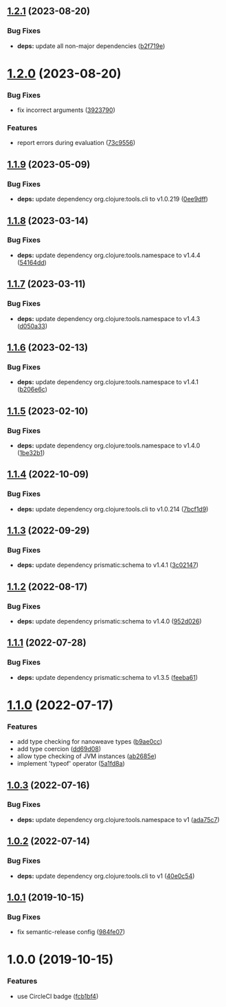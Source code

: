 ## [1.2.1](https://github.com/NoxHarmonium/nanoweave/compare/v1.2.0...v1.2.1) (2023-08-20)


### Bug Fixes

* **deps:** update all non-major dependencies ([b2f719e](https://github.com/NoxHarmonium/nanoweave/commit/b2f719ed1b149dc9be819b2b89f4b0136f4e95a0))

# [1.2.0](https://github.com/NoxHarmonium/nanoweave/compare/v1.1.9...v1.2.0) (2023-08-20)


### Bug Fixes

* fix incorrect arguments ([3923790](https://github.com/NoxHarmonium/nanoweave/commit/392379043bd0ac3ea4a8639263cfedfa0e47852f))


### Features

* report errors during evaluation ([73c9556](https://github.com/NoxHarmonium/nanoweave/commit/73c9556d0ac5f69a75ab99df27f727634516db24))

## [1.1.9](https://github.com/NoxHarmonium/nanoweave/compare/v1.1.8...v1.1.9) (2023-05-09)


### Bug Fixes

* **deps:** update dependency org.clojure:tools.cli to v1.0.219 ([0ee9dff](https://github.com/NoxHarmonium/nanoweave/commit/0ee9dffa507ebc74b8c0b66c3e4cc81fafb9eb82))

## [1.1.8](https://github.com/NoxHarmonium/nanoweave/compare/v1.1.7...v1.1.8) (2023-03-14)


### Bug Fixes

* **deps:** update dependency org.clojure:tools.namespace to v1.4.4 ([54164dd](https://github.com/NoxHarmonium/nanoweave/commit/54164ddc85f0e94ed02aeacce6108814e55c4afc))

## [1.1.7](https://github.com/NoxHarmonium/nanoweave/compare/v1.1.6...v1.1.7) (2023-03-11)


### Bug Fixes

* **deps:** update dependency org.clojure:tools.namespace to v1.4.3 ([d050a33](https://github.com/NoxHarmonium/nanoweave/commit/d050a331a956bc208e94bd992b0820789ef4c586))

## [1.1.6](https://github.com/NoxHarmonium/nanoweave/compare/v1.1.5...v1.1.6) (2023-02-13)


### Bug Fixes

* **deps:** update dependency org.clojure:tools.namespace to v1.4.1 ([b206e6c](https://github.com/NoxHarmonium/nanoweave/commit/b206e6c37fc550188d0c44b653077a4dfa993992))

## [1.1.5](https://github.com/NoxHarmonium/nanoweave/compare/v1.1.4...v1.1.5) (2023-02-10)


### Bug Fixes

* **deps:** update dependency org.clojure:tools.namespace to v1.4.0 ([1be32b1](https://github.com/NoxHarmonium/nanoweave/commit/1be32b175969b9c3e909dc3179377a245557a111))

## [1.1.4](https://github.com/NoxHarmonium/nanoweave/compare/v1.1.3...v1.1.4) (2022-10-09)


### Bug Fixes

* **deps:** update dependency org.clojure:tools.cli to v1.0.214 ([7bcf1d9](https://github.com/NoxHarmonium/nanoweave/commit/7bcf1d9bbb688340f260b16bc8d3a8430c1b0156))

## [1.1.3](https://github.com/NoxHarmonium/nanoweave/compare/v1.1.2...v1.1.3) (2022-09-29)


### Bug Fixes

* **deps:** update dependency prismatic:schema to v1.4.1 ([3c02147](https://github.com/NoxHarmonium/nanoweave/commit/3c02147adddcf0a61e869bfb9ed6ccf46e3ff0bc))

## [1.1.2](https://github.com/NoxHarmonium/nanoweave/compare/v1.1.1...v1.1.2) (2022-08-17)


### Bug Fixes

* **deps:** update dependency prismatic:schema to v1.4.0 ([952d026](https://github.com/NoxHarmonium/nanoweave/commit/952d0262e3459e2a4ec0bf58e29825ee18c89ae1))

## [1.1.1](https://github.com/NoxHarmonium/nanoweave/compare/v1.1.0...v1.1.1) (2022-07-28)


### Bug Fixes

* **deps:** update dependency prismatic:schema to v1.3.5 ([feeba61](https://github.com/NoxHarmonium/nanoweave/commit/feeba61e201e60895c978da85ee4ba822249cd34))

# [1.1.0](https://github.com/NoxHarmonium/nanoweave/compare/v1.0.3...v1.1.0) (2022-07-17)


### Features

* add type checking for nanoweave types ([b9ae0cc](https://github.com/NoxHarmonium/nanoweave/commit/b9ae0cc1d51055847239ec2eb35b2b715328aa75))
* add type coercion ([dd69d08](https://github.com/NoxHarmonium/nanoweave/commit/dd69d087570e6910331a2fb944772920d3803197))
* allow type checking of JVM instances ([ab2685e](https://github.com/NoxHarmonium/nanoweave/commit/ab2685ed791764cdf0fddca0eeee6bbe8095b21c))
* implement 'typeof' operator ([5a1fd8a](https://github.com/NoxHarmonium/nanoweave/commit/5a1fd8a6339dbbff117005328355b235bd6a7e4f))

## [1.0.3](https://github.com/NoxHarmonium/nanoweave/compare/v1.0.2...v1.0.3) (2022-07-16)


### Bug Fixes

* **deps:** update dependency org.clojure:tools.namespace to v1 ([ada75c7](https://github.com/NoxHarmonium/nanoweave/commit/ada75c728a139b6070308c86687b4e56ae90e369))

## [1.0.2](https://github.com/NoxHarmonium/nanoweave/compare/v1.0.1...v1.0.2) (2022-07-14)


### Bug Fixes

* **deps:** update dependency org.clojure:tools.cli to v1 ([40e0c54](https://github.com/NoxHarmonium/nanoweave/commit/40e0c5433af770d683db33f588a7e8834723e058))

## [1.0.1](https://github.com/NoxHarmonium/nanoweave/compare/v1.0.0...v1.0.1) (2019-10-15)


### Bug Fixes

* fix semantic-release config ([984fe07](https://github.com/NoxHarmonium/nanoweave/commit/984fe07466cab58737e8b7ac13f7074bee506263))

# 1.0.0 (2019-10-15)


### Features

* use CircleCI badge ([fcb1bf4](https://github.com/NoxHarmonium/nanoweave/commit/fcb1bf48cab3525c03d51dc079a5d1e95c8dd714))
